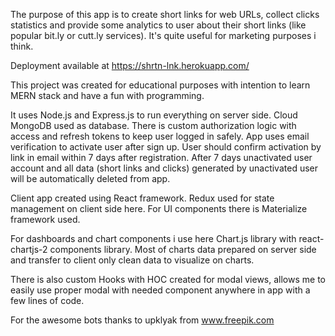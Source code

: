 The purpose of this app is to create short links for web URLs, collect clicks statistics and provide some analytics to user about their short links (like popular bit.ly or cutt.ly services). It's quite useful for marketing purposes i think.

Deployment available at https://shrtn-lnk.herokuapp.com/

This project was created for educational purposes with intention to learn MERN stack and have a fun with programming.

It uses Node.js and Express.js to run everything on server side. Cloud MongoDB used as database. There is custom authorization logic with access and refresh tokens to keep user logged in safely. App uses email verification to activate user after sign up. User should confirm activation by link in email within 7 days after registration. After 7 days unactivated user account and all data (short links and clicks) generated by unactivated user will be automatically deleted from app.

Client app created using React framework. Redux used for state management on client side here. For UI components there is Materialize framework used.

For dashboards and chart components i use here Chart.js library with react-chartjs-2 components library. Most of charts data prepared on server side and transfer to client only clean data to visualize on charts.

There is also custom Hooks with HOC created for modal views, allows me to easily use proper modal with needed component anywhere in app with a few lines of code.

For the awesome bots thanks to upklyak from www.freepik.com
